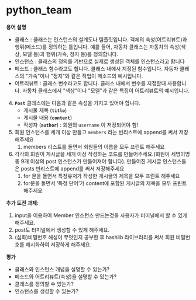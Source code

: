 # python_team
**용어 설명**
- 클래스 : 클래스는 인스턴스의 설계도나 템플릿입니다. 객체의 속성(어트리뷰트)과 행위(메소드)를 정의하는 틀입니다. 예를 들어, 자동차 클래스는 자동차의 속성(색상, 모델 등)과 행위(가속, 정지 등)를 정의합니다.
- 인스턴스 : 클래스의 정의를 기반으로 실제로 생성된 객체를 인스턴스라고 합니다
- 메소드 : 클래스 함수라고도 합니다. 클래스 내에서 지정된 함수입니다. 자동차 클래스의 "가속"이나 "정지"와 같은 작업이 메소드의 예시입니다.
- 어트리뷰트 : 클래스 변수라고도 합니다. 클래스 내에서 변수를 지정할때 사용합니다.  자동차 클래스에서 "색상"이나 "모델"과 같은 특징이 어트리뷰트의 예시입니다.

4. **`Post`** 클래스에는 다음과 같은 속성을 가지고 있어야 합니다.
    - 게시물 제목 (**`title`**)
    - 게시물 내용 (**`content`**)
    - 작성자 (**`author`**) : 회원의 `username` 이 저장되어야 함!
5. 회원 인스턴스를 세개 이상 만들고 `members` 라는 빈리스트에 append를 써서 저장해주세요
    1. members 리스트를 돌면서 회원들의 이름을 모두 프린트 해주세요
6. 각각의 회원이 게시글을 세개 이상 작성하는 코드를 만들어주세요.(회원이 세명이명 총 9개 이상의 post 인스턴스가 만들어져야 합니다). 만들어진 게시글 인스턴스들은 posts 빈리스트에 append를 써서 저장해주세요
    1. for 문을 돌면서 특정유저가 작성한 게시글의 제목을 모두 프린트 해주세요
    2. for문을 돌면서 ‘특정 단어’가 content에 포함된 게시글의 제목을 모두 프린트 해주세요

    

**추가 도전 과제:**

1. input을 이용하여 Member 인스턴스 만드는것을 사용자가 터미널에서 할 수 있게 해주세요.
2. post도 터미널에서 생성할 수 있게 해주세요.
3. (심화)비밀번호 해싱이 무엇인지 공부한 후 hashlib 라이브러리를 써서 회원 비밀번호를 해시화하여 저장하게 해주세요.

**평가**

- 클래스와 인스턴스 개념을 설명할 수 있는가?
- 메소드와 어트리뷰트(속성)을 설명할 수 있는가?
- 클래스를 정의할 수 있는가?
- 인스턴스를 생성할 수 있는가?